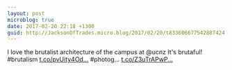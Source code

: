 ```yaml
---
layout: post
microblog: true
date: 2017-02-20 22:18 +1300
guid: http://JacksonOfTrades.micro.blog/2017/02/20/t833606677542887424.html
---
```

I love the brutalist architecture of the campus at @ucnz It's brutaful! #brutalism [t.co/pvUity4Od...](https://t.co/pvUity4OdO) #photog… [t.co/Z3uTrAPwP...](https://t.co/Z3uTrAPwPA)
